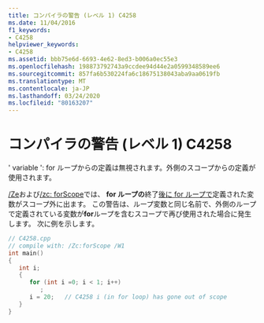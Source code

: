 ```yaml
---
title: コンパイラの警告 (レベル 1) C4258
ms.date: 11/04/2016
f1_keywords:
- C4258
helpviewer_keywords:
- C4258
ms.assetid: bbb75e6d-6693-4e62-8ed3-b006a0ec55e3
ms.openlocfilehash: 198873792743a9ccdee94d44e2a0599348589ee6
ms.sourcegitcommit: 857fa6b530224fa6c18675138043aba9aa0619fb
ms.translationtype: MT
ms.contentlocale: ja-JP
ms.lasthandoff: 03/24/2020
ms.locfileid: "80163207"
---
```

# <a name="compiler-warning-level-1-c4258"></a>コンパイラの警告 (レベル 1) C4258

' variable ': for ループからの定義は無視されます。外側のスコープからの定義が使用されます。

[/Ze](../../build/reference/za-ze-disable-language-extensions.md)および[/zc: forScope](../../build/reference/zc-forscope-force-conformance-in-for-loop-scope.md)では、 **for ループの**終了[後に for ループで](../../cpp/for-statement-cpp.md)定義された変数がスコープ外に出ます。 この警告は、ループ変数と同じ名前で、外側のループで定義されている変数が**for**ループを含むスコープで再び使用された場合に発生します。 次に例を示します。

```cpp
// C4258.cpp
// compile with: /Zc:forScope /W1
int main()
{
   int i;
   {
      for (int i =0; i < 1; i++)
         ;
      i = 20;   // C4258 i (in for loop) has gone out of scope
   }
}
```
